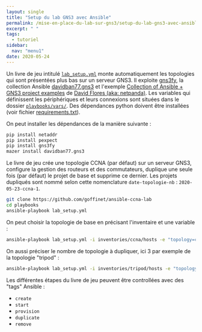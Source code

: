 ```yaml
---
layout: single
title: "Setup du lab GNS3 avec Ansible"
permalink: /mise-en-place-du-lab-sur-gns3/setup-du-lab-gns3-avec-ansible/
excerpt: " "
tags:
  - tutoriel
sidebar:
  nav: "menu1"
date: 2020-05-24
---
```


Un livre de jeu intitulé [`lab_setup.yml`](https://github.com/goffinet/ansible-ccna-lab/blob/master/playbooks/lab_setup.yml) monte automatiquement les topologies qui sont présentées plus bas sur un serveur GNS3. Il exploite [gns3fy](https://davidban77.github.io/gns3fy/), la collection Ansible [davidban77.gns3](https://galaxy.ansible.com/davidban77/gns3) et l'exemple [Collection of Ansible + GNS3 project examples](https://github.com/davidban77/demo-ansible-gns3) de [David Flores (aka: netpanda)](https://davidban77.hashnode.dev/). Les variables qui définissent les périphériques et leurs connexions sont situées dans le dossier [`playbooks/vars/`](https://github.com/goffinet/ansible-ccna-lab/blob/master/playbooks/vars/). Des dépendances python doivent être installées (voir fichier [requirements.txt](https://github.com/goffinet/ansible-ccna-lab/blob/master/requirements.txt)).

On peut installer les dépendances de la manière suivante :

```bash
pip install netaddr
pip install pexpect
pip install gns3fy
mazer install davidban77.gns3
```

Le livre de jeu crée une topologie CCNA (par défaut) sur un serveur GNS3, configure la gestion des routeurs et des commutateurs, duplique une seule fois (par défaut) le projet de base et supprime ce dernier. Les projets dupliqués sont nommé selon cette nomenclature `date-topologie-nb` : `2020-05-23-ccna-1`.

```bash
git clone https://github.com/goffinet/ansible-ccna-lab
cd playbooks
ansible-playbook lab_setup.yml
```

On peut choisir la topologie de base en précisant l'inventaire et une variable :

```bash
ansible-playbook lab_setup.yml -i inventories/ccna/hosts -e "topology=ccna"
```

On aussi préciser le nombre de topologie à dupliquer, ici 3 par exemple de la topologie "tripod" :

```bash
ansible-playbook lab_setup.yml -i inventories/tripod/hosts -e "topology=tripod count=3"
```

Les différentes étapes du livre de jeu peuvent être controllées avec des "tags" Ansible :

- `create`
- `start`
- `provision`
- `duplicate`
- `remove`

<!--

Note : Pour les utilisateurs de la topologie GNS3 fournie en classe, sur certains voire sur tous les périphériques Cisco, il sera peut-être nécessaire de regénérer les clés RSA :

```shell
enable
configure terminal
crypto key generate rsa modulus 2048
exit
wr

```

-->
